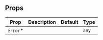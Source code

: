 ## Props

| Prop      | Description | Default | Type  |
| --------- | ----------- | ------- | ----- |
| `error`\* |             |         | `any` |
